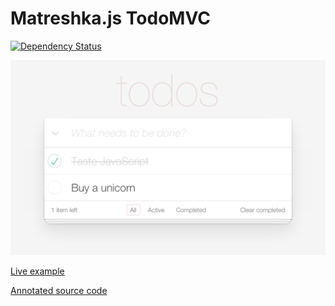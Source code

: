 # Matreshka.js TodoMVC

[![Dependency Status](https://img.shields.io/david/matreshkajs/todomvc.svg)](https://david-dm.org/matreshkajs/todomvc)

![](https://raw.githubusercontent.com/tastejs/todomvc-app-css/master/screenshot.png)

[Live example](http://matreshkajs.github.io/todomvc/)

[Annotated source code](http://matreshkajs.github.io/todomvc/docs/app.html)
